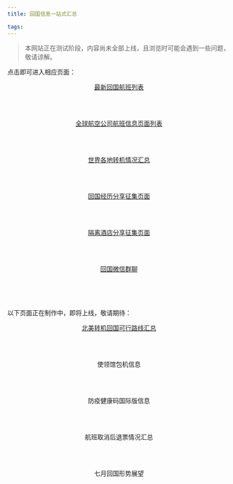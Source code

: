 ```yaml
---
title: 回国信息一站式汇总

tags:
---
```


> 本网站正在测试阶段，内容尚未全部上线，且浏览时可能会遇到一些问题，敬请谅解。

点击即可进入相应页面：

<center>

<a href="/flights-list">最新回国航班列表</a>

<br />

<br />

<a href="/global-airlines-info">全球航空公司航班信息页面列表</a>

<br />

<br />

<a href="/global-transfer-info.html">世界各地转机情况汇总</a>

<br />

<br />

<a href="/experience-share">回国经历分享征集页面</a>

<br />

<br />

<a href="/quarantine-hotels-share">隔离酒店分享征集页面</a>

<br />

<br />

<a href="/wechat-group-chats">回国微信群聊</a>

<br />

<br />

<br />

</center>

以下页面正在制作中，即将上线，敬请期待：

<center>

<a href="/us-transfer-routes">北美转机回国可行路线汇总</a>

<br />

<br />

使领馆包机信息

<br />

<br />

防疫健康码国际版信息

<br />

<br />

航班取消后退票情况汇总

<br />

<br />

七月回国形势展望

</center>